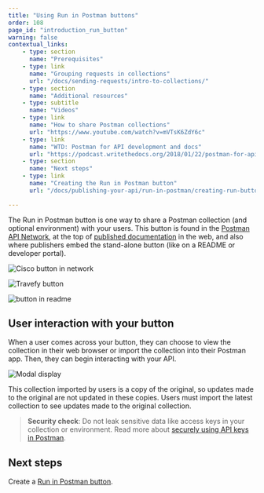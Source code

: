 ```yaml
---
title: "Using Run in Postman buttons"
order: 108
page_id: "introduction_run_button"
warning: false
contextual_links:
    - type: section
      name: "Prerequisites"
    - type: link
      name: "Grouping requests in collections"
      url: "/docs/sending-requests/intro-to-collections/"
    - type: section
      name: "Additional resources"
    - type: subtitle
      name: "Videos"
    - type: link
      name: "How to share Postman collections"
      url: "https://www.youtube.com/watch?v=mVTsK6ZdY6c"
    - type: link
      name: "WTD: Postman for API development and docs"
      url: "https://podcast.writethedocs.org/2018/01/22/postman-for-api-docs-write-the-docs/"
    - type: section
      name: "Next steps"
    - type: link
      name: "Creating the Run in Postman button"
      url: "/docs/publishing-your-api/run-in-postman/creating-run-button/"

---
```


The Run in Postman button is one way to share a Postman collection (and optional environment) with your users. This button is found in the [Postman API Network](/docs/publishing-your-api/add-api-network/), at the top of [published documentation](/docs/publishing-your-api/publishing-your-docs/) in the web, and also where publishers embed the stand-alone button (like on a README or developer portal).

![Cisco button in network](https://postman-learning-center-prod.s3.amazonaws.com/ciscoRIPnetwork.png)

![Travefy button](https://assets.postman.com/postman-docs/Travefy+API+RIP+button.jpg)

![button in readme](https://postman-learning-center-prod.s3.amazonaws.com/foursquareRIPreadme.png)

## User interaction with your button

When a user comes across your button, they can choose to view the collection in their web browser or import the collection into their Postman app. Then, they can begin interacting with your API.

![Modal display](https://postman-learning-center-prod.s3.amazonaws.com/imgurModalRIP.png)

This collection imported by users is a copy of the original, so updates made to the original are not updated in these copies. Users must import the latest collection to see updates made to the original collection.

> **Security check**: Do not leak sensitive data like access keys in your collection or environment. Read more about [securely using API keys in Postman](https://blog.postman.com/how-to-use-api-keys/).

## Next steps

Create a [Run in Postman button](/docs/publishing-your-api/run-in-postman/creating-run-button/).
